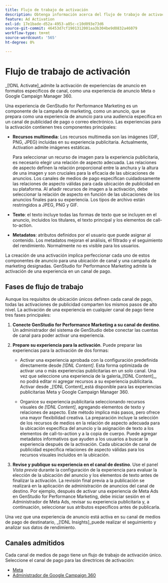 ```yaml
---
title: Flujo de trabajo de activación
description: Obtenga información acerca del flujo de trabajo de activación para experiencias publicitarias.
feature: Ad Activation
exl-id: 17e1bade-d52a-4953-a85c-c10d093e73d6
source-git-commit: 46453d7cf1901312001aa3b304be9d0832a46079
workflow-type: tm+mt
source-wordcount: '565'
ht-degree: 0%

---
```


# Flujo de trabajo de activación

_[!DNL Activate]_admite la activación de experiencias de anuncio en formatos específicos de canal, como una experiencia de anuncio Meta o Google Campaign Manager 360.

Una experiencia de GenStudio for Performance Marketing es un componente de la campaña de marketing, como un anuncio, que se prepara como una experiencia de anuncio para una audiencia específica en un canal de publicidad de pago o correo electrónico. Las experiencias para la activación contienen tres componentes principales:

* **Recursos multimedia**: Los recursos multimedia son las imágenes (GIF, PNG, JPEG) incluidas en su experiencia publicitaria. Actualmente, Activation admite imágenes estáticas.

  Para seleccionar un recurso de imagen para la experiencia publicitaria, es necesario elegir una relación de aspecto adecuada. Las relaciones de aspecto definen la relación proporcional entre la anchura y la altura de una imagen y son cruciales para la eficacia de las ubicaciones de anuncios. Los canales de medios de pago especifican cuidadosamente las relaciones de aspecto válidas para cada ubicación de publicidad en su plataforma. Al añadir recursos de imagen a la activación, debe seleccionar la relación de aspecto en función de las ubicaciones de los anuncios finales para su experiencia. Los tipos de archivo están restringidos a JPEG, PNG y GIF.

* **Texto**: el texto incluye todas las formas de texto que se incluyen en el anuncio, incluidos los titulares, el texto principal y los elementos de call-to-action.

* **Metadatos**: atributos definidos por el usuario que puede asignar al contenido. Los metadatos mejoran el análisis, el filtrado y el seguimiento del rendimiento. Normalmente no es visible para los usuarios.

La creación de una activación implica perfeccionar cada uno de estos componentes de anuncio para una ubicación de canal y una campaña de marketing designadas. GenStudio for Performance Marketing admite la activación de una experiencia en un canal de pago.

## Fases de flujo de trabajo

Aunque los requisitos de ubicación únicos definen cada canal de pago, todas las activaciones de publicidad comparten los mismos pasos de alto nivel. La activación de una experiencia en cualquier canal de pago tiene tres fases principales:

1. **Conecte GenStudio for Performance Marketing a su canal de destino**. Un administrador del sistema de GenStudio debe conectar las cuentas de canal para poder activar una experiencia.

1. **Prepare su experiencia para la activación**. Puede preparar las experiencias para la activación de dos formas:

   * Activar una experiencia aprobada con la configuración predefinida directamente desde _[!DNL Content]_. Esta forma optimizada de activar una o más experiencias publicitarias en un solo canal. Una vez que seleccione una experiencia de la galería_[!DNL Content]_, no podrá editar ni agregar recursos a su experiencia publicitaria. Activar desde _[!DNL Content]_está disponible para las experiencias publicitarias Meta y Google Campaign Manager 360.

   * Organice su experiencia publicitaria seleccionando recursos visuales de _[!DNL Content]_, agregando elementos de texto y relaciones de aspecto. Este método implica más pasos, pero ofrece una mayor flexibilidad creativa. La preparación incluye la selección de los recursos de medios en la relación de aspecto adecuada para la ubicación específica del anuncio y la asignación de texto a los elementos de call-to-action y a la copia de cuerpo. Puede agregar metadatos informativos que ayuden a los usuarios a buscar la experiencia después de la activación. Cada ubicación de canal de publicidad especifica relaciones de aspecto válidas para los recursos visuales incluidos en la ubicación.

1. **Revise y publique su experiencia en el canal de destino**. Use el panel _Vista previa_ durante la configuración de la experiencia para evaluar la elección de la ubicación del anuncio y los elementos de texto antes de finalizar la activación. La revisión final previa a la publicación se realizará en la aplicación de administración de anuncios del canal de destino. Por ejemplo, después de activar una experiencia de Meta Ads en GenStudio for Performance Marketing, debe iniciar sesión en el Administrador de Meta Ads, revisar su experiencia publicitaria y, a continuación, seleccionar sus atributos específicos antes de publicarla.

Una vez que una experiencia de anuncio está activa en su canal de medios de pago de destinatario, _[!DNL Insights]_puede realizar el seguimiento y analizar sus datos de rendimiento.

## Canales admitidos

Cada canal de medios de pago tiene un flujo de trabajo de activación único. Seleccione el canal de pago para las directrices de activación:

* [Meta](activate-meta-ad.md)
* [Administrador de Google Campaign 360](activate-cm360-ad.md)
